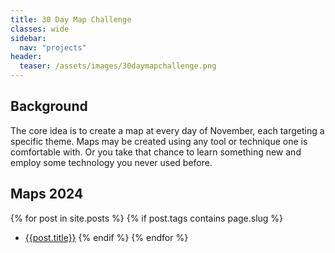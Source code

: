 ```yaml
---
title: 30 Day Map Challenge
classes: wide
sidebar:
  nav: "projects"
header:
  teaser: /assets/images/30daymapchallenge.png
---
```


## Background
The core idea is to create a map at every day of November, each targeting a specific theme.
Maps may be created using any tool or technique one is comfortable with.
Or you take that chance to learn something new and employ some technology you never used before.

## Maps 2024

{% for post in site.posts %}
    {% if post.tags contains page.slug %}
  - <a href="{{post.url}}">{{post.title}}</a>
    {% endif %}
{% endfor %}
